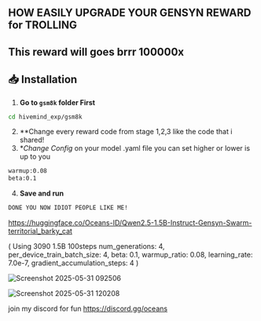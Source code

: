 ## HOW EASILY UPGRADE YOUR GENSYN REWARD for TROLLING

## This reward will goes brrr 100000x

## 📥 Installation

1. **Go to `gsm8k` folder First**
```bash
cd hivemind_exp/gsm8k
```
2. **Change every reward code from stage 1,2,3 like the code that i shared!
3. **Change Config* on your model .yaml file  you can set higher or lower is up to you
```bash
warmup:0.08
beta:0.1
```
4. **Save and run**
```bash
DONE YOU NOW IDIOT PEOPLE LIKE ME!
```
https://huggingface.co/Oceans-ID/Qwen2.5-1.5B-Instruct-Gensyn-Swarm-territorial_barky_cat 

( Using 3090 1.5B 100steps num_generations: 4, per_device_train_batch_size: 4, beta: 0.1, warmup_ratio: 0.08, learning_rate: 7.0e-7, gradient_accumulation_steps: 4 )

![Screenshot 2025-05-31 092506](https://github.com/user-attachments/assets/f8f5b8e6-36e9-4c7e-8ea2-e3a7d676a647)

![Screenshot 2025-05-31 120208](https://github.com/user-attachments/assets/2ef09556-7d3b-43d0-92dc-51e29e1b0cbc)

join my discord for fun https://discord.gg/oceans
